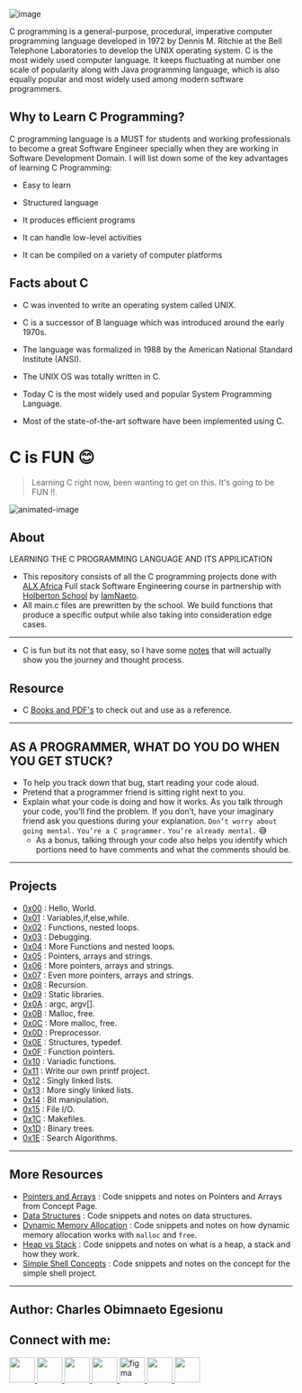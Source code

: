 ![image](https://user-images.githubusercontent.com/105589308/194294270-87239719-6279-4c5a-8c81-f5a6b533fc26.png)

C programming is a general-purpose, procedural, imperative computer programming language developed in 1972 by Dennis M. Ritchie at the Bell Telephone Laboratories to develop the UNIX operating system. C is the most widely used computer language. It keeps fluctuating at number one scale of popularity along with Java programming language, which is also equally popular and most widely used among modern software programmers.

## Why to Learn C Programming? ##
C programming language is a MUST for students and working professionals to become a great Software Engineer specially when they are working in Software Development Domain. I will list down some of the key advantages of learning C Programming:

- Easy to learn

- Structured language

- It produces efficient programs

- It can handle low-level activities

- It can be compiled on a variety of computer platforms

## Facts about C ##
- C was invented to write an operating system called UNIX.

- C is a successor of B language which was introduced around the early 1970s.

- The language was formalized in 1988 by the American National Standard Institute (ANSI).

- The UNIX OS was totally written in C.

- Today C is the most widely used and popular System Programming Language.

- Most of the state-of-the-art software have been implemented using C.

# C is FUN 😊

>Learning C right now, been wanting to get on this. It's going to be FUN !!.

![animated-image](https://i.postimg.cc/rprHShJ1/C-compilation-process.gif)

## About ##
LEARNING THE C PROGRAMMING LANGUAGE AND ITS APPILICATION

- This repository consists of all the C programming projects done with [ALX Africa](https://www.alxafrica.com/) Full stack Software Engineering course in partnership with [Holberton School](https://www.holbertonschool.com/) by [IamNaeto](https://github.com/IamNaeto).
- All main.c files are prewritten by the school. We build functions that produce a specific output while also taking into consideration edge cases.

---

- C is fun but its not that easy, so I have some [notes](./notes.md) that will actually show you the journey and thought process.

## Resource

- C [Books and PDF's](./references) to check out and use as a reference.

---

## AS A PROGRAMMER, WHAT DO YOU DO WHEN YOU GET STUCK?
 - To help you track down that bug, start reading your code aloud.
 - Pretend that a programmer friend is sitting right next to you.
 - Explain what your code is doing and how it works. As you talk through your code, you’ll find the problem. If you don’t, have your imaginary friend ask you questions during your explanation. ```Don’t worry about going mental.``` ```You’re a C programmer.``` ```You’re already mental.``` 😅
     - As a bonus, talking through your code also helps you identify which portions need to have comments and what the comments should be.

---

## Projects
- [0x00](./0x00-hello_world) : Hello, World.
- [0x01](./0x01-variables_if_else_while) : Variables,if,else,while.
- [0x02](./0x02-functions_nested_loops) : Functions, nested loops.
- [0x03](./0x03-debugging) : Debugging.
- [0x04](./0x04-more_functions_nested_loops) : More Functions and nested loops.
- [0x05](./0x05-pointers_arrays_strings) : Pointers, arrays and strings.
- [0x06](./0x06-pointers_arrays_strings) : More pointers, arrays and strings.
- [0x07](./0x07-pointers_arrays_strings) : Even more pointers, arrays and strings.
- [0x08](./0x08-recursion) : Recursion.
- [0x09](./0x09-static_libraries) : Static libraries.
- [0x0A](./0x0A-argc_argv) : argc, argv[].
- [0x0B](./0x0B-malloc_free) : Malloc, free.
- [0x0C](./0x0C-more_malloc_free) : More malloc, free.
- [0x0D](./0x0D-preprocessor) : Preprocessor.
- [0x0E](./0x0E-structures_typedef) : Structures, typedef.
- [0x0F](./0x0F-function_pointers) : Function pointers.
- [0x10](./0x10-variadic_functions) : Variadic functions.
- [0x11](https://github.com/IamNaeto/printf) : Write our own printf project.
- [0x12](./0x12-singly_linked_lists) : Singly linked lists.
- [0x13](./0x13-more_singly_linked_lists) : More singly linked lists.
- [0x14](./0x14-bit_manipulation) : Bit manipulation.
- [0x15](./0x15-file_io) : File I/O.
- [0x1C](./0x1C-makefiles) : Makefiles.
- [0x1D](https://github.com/IamNaeto/binary_trees) : Binary trees.
- [0x1E](./0x1E-search_algorithms) : Search Algorithms.

---

## More Resources

- [Pointers and Arrays](./PointerArrays) : Code snippets and notes on Pointers and Arrays from Concept Page.
- [Data Structures](./DataStructures) : Code snippets and notes on data structures.
- [Dynamic Memory Allocation](./dynamic_memory_alloc) : Code snippets and notes on how dynamic memory allocation works with `malloc` and `free`.
- [Heap vs Stack](./heap_stack) : Code snippets and notes on what is a heap, a stack and how they work.
- [Simple Shell Concepts](./simple_shell_concepts) : Code snippets and notes on the concept for the simple shell project.

---

## Author: Charles Obimnaeto Egesionu ##

## Connect with me: ##

<a href="https://linkedin.com/in/charles-obimnaetochukwu-egesionu/">
<img src="https://cdn.jsdelivr.net/gh/devicons/devicon/icons/linkedin/linkedin-original.svg" width="45" height="45"/>
</a>

<a href="https://twitter.com/naetocharlie/">
<img src="https://cdn.jsdelivr.net/gh/devicons/devicon/icons/twitter/twitter-original.svg" width="45" height="45"/>
</a>

<a href="https://www.instagram.com/iam_naetocharlie/">
<img src="https://upload.wikimedia.org/wikipedia/commons/thumb/9/96/Instagram.svg/512px-Instagram.svg.png?20170725025253" width="45" height="45"/>
</a>

<a href="https://stackoverflow.com/users/20085737/iamnaeto">
 <img src="https://upload.wikimedia.org/wikipedia/commons/thumb/e/ef/Stack_Overflow_icon.svg/512px-Stack_Overflow_icon.svg.png?20190716190036" width="45" height="45"/>
</a>

<a href="https://www.figma.com/@iamnaeto">
 <img src="https://cdn.jsdelivr.net/gh/devicons/devicon/icons/figma/figma-original.svg" alt="figma" width="45" height="45"/>
</a>

<a href="https://replit.com/@IamNaeto">
 <img src="https://upload.wikimedia.org/wikipedia/commons/thumb/b/b2/Repl.it_logo.svg/512px-Repl.it_logo.svg.png?20190414162605" width="45" height="45"/>
</a>

<a href="https://codepen.io/iamnaeto/">
 <img src="https://cdn.jsdelivr.net/gh/devicons/devicon/icons/codepen/codepen-plain.svg" width="45" height="45"/>
</a>

